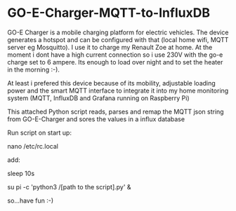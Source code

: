 # GO-E-Charger-MQTT-to-InfluxDB

GO-E Charger is a mobile charging platform for electric vehicles.
The device generates a hotspot and can be configured with that (local home wifi, MQTT server eg Mosquitto). 
I use it to charge my Renault Zoe at home. At the moment i dont have a high current connection so i use 230V with the go-e charge set to 6 ampere. 
Its enough to load over night and to set the heater in the morning :-).


At least i prefered this device because of its mobility, adjustable loading power and the smart MQTT interface to integrate it into my home monitoring system (MQTT, InfluxDB and Grafana running on Raspberry Pi)


This attached Python script reads, parses and remap the MQTT json string from GO-E-Charger and sores the values in a influx database


Run script on start up:

nano /etc/rc.local

add:

sleep 10s

su pi -c 'python3 /[path to the script].py' &


so...have fun :-)



